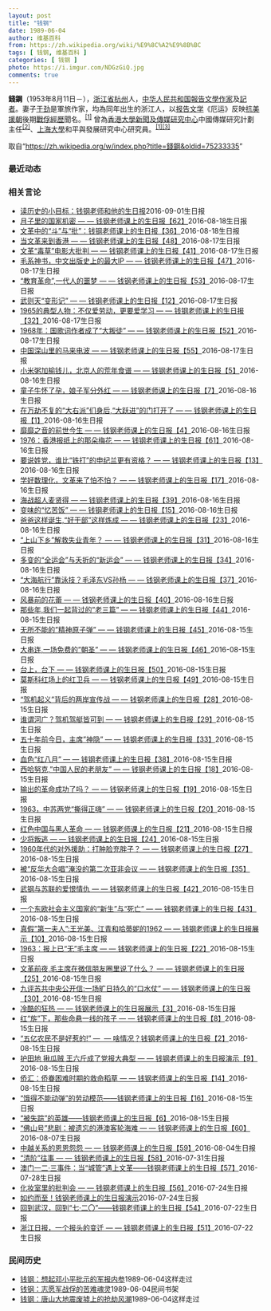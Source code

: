 ```yaml
---
layout: post
title: "钱钢"
date: 1989-06-04
author: 维基百科
from: https://zh.wikipedia.org/wiki/%E9%8C%A2%E9%8B%BC
tags: [ 钱钢, 维基百科 ]
categories: [ 钱钢 ]
photo: https://i.imgur.com/NDGzGiQ.jpg
comments: true
---
```

<div class="mw-parser-output"><p><b>錢鋼</b>（1953年8月11日<span class="useeditintro" title="Template:BLP editintro">－</span>），<a href="/wiki/%E6%B5%99%E6%B1%9F%E7%9C%81" title="浙江省">浙江省</a><a href="/wiki/%E6%9D%AD%E5%B7%9E" class="mw-redirect" title="杭州">杭州</a>人，<a href="/wiki/%E4%B8%AD%E5%8D%8E%E4%BA%BA%E6%B0%91%E5%85%B1%E5%92%8C%E5%9B%BD" title="中华人民共和国">中华人民共和国</a><a href="/wiki/%E6%8A%A5%E5%91%8A%E6%96%87%E5%AD%A6" title="报告文学">報告文學</a><a href="/wiki/%E4%BD%9C%E5%AE%B6" title="作家">作家</a>及<a href="/wiki/%E8%A8%98%E8%80%85" title="記者">記者</a>。妻子<a href="/wiki/%E4%BA%8E%E5%8A%B2_(%E4%BD%9C%E5%AE%B6)" title="于劲 (作家)">于劲</a>是軍旅作家，均為同年出生的浙江人，以<a href="/wiki/%E6%8A%A5%E5%91%8A%E6%96%87%E5%AD%A6" title="报告文学">报告文学</a>《厄运》反映<a href="/wiki/%E6%8A%97%E7%BE%8E%E6%8F%B4%E6%9C%9D" class="mw-redirect" title="抗美援朝">抗美援朝</a>後期<a href="/wiki/%E9%9F%93%E6%88%B0%E6%88%B0%E4%BF%98" class="mw-redirect" title="韓戰戰俘">戰俘經歷</a>聞名。<sup id="cite_ref-東網_1-0" class="reference"><a href="#cite_note-東網-1">[1]</a></sup> 曾為<a href="/wiki/%E9%A6%99%E6%B8%AF%E5%A4%A7%E5%AD%A6%E6%96%B0%E9%97%BB%E5%8F%8A%E4%BC%A0%E5%AA%92%E7%A0%94%E7%A9%B6%E4%B8%AD%E5%BF%83" title="香港大学新闻及传媒研究中心">香港大學新聞及傳媒研究中心</a>中國傳媒研究計劃主任<sup id="cite_ref-2" class="reference"><a href="#cite_note-2">[2]</a></sup>、<a href="/wiki/%E4%B8%8A%E6%B5%B7%E5%A4%A7%E5%AD%B8" class="mw-redirect" title="上海大學">上海大學</a>和平與發展研究中心研究員。<sup id="cite_ref-東網_1-1" class="reference"><a href="#cite_note-東網-1">[1]</a></sup><sup id="cite_ref-3" class="reference"><a href="#cite_note-3">[3]</a></sup>
</p>
</div><!--esi <esi:include src="/esitest-fa8a495983347898/content" /> --><noscript><img src="//zh.wikipedia.org/wiki/Special:CentralAutoLogin/start?type=1x1" alt="" title="" width="1" height="1" style="border: none; position: absolute;"></noscript>
<div class="printfooter" data-nosnippet="">取自“<a dir="ltr" href="https://zh.wikipedia.org/w/index.php?title=錢鋼&amp;oldid=75233335">https://zh.wikipedia.org/w/index.php?title=錢鋼&amp;oldid=75233335</a>”</div><div id="recent-news"><h3>最近动态</h3><ul></ul></div><div id="open-opinion"><h3>相关言论</h3><ul><li><a href="https://nodebe4.github.io/opinion/2016-09-01/%E8%AF%BB%E5%8E%86%E5%8F%B2%E7%9A%84%E5%B0%8F%E7%9B%AE%E6%A0%87-%E9%92%B1%E9%92%A2%E8%80%81%E5%B8%88%E5%92%8C%E4%BB%96%E7%9A%84%E7%94%9F%E6%97%A5%E6%8A%A5/" title="Yiwei Wang">读历史的小目标：钱钢老师和他的生日报</a><time>2016-09-01</time><a class="tag">生日报</a></li>
<li><a href="https://nodebe4.github.io/opinion/2016-08-18/%E6%9C%88%E5%AD%90%E9%87%8C%E7%9A%84%E5%9B%BD%E5%AE%B6%E6%9C%BA%E5%AF%86-%E9%92%B1%E9%92%A2%E8%80%81%E5%B8%88%E8%AF%BE%E4%B8%8A%E7%9A%84%E7%94%9F%E6%97%A5%E6%8A%A5-62/" title="Yiwei Wang">月子里的国家机密 — — 钱钢老师课上的生日报【62】</a><time>2016-08-18</time><a class="tag">生日报</a></li>
<li><a href="https://nodebe4.github.io/opinion/2016-08-18/%E6%96%87%E9%9D%A9%E4%B8%AD%E7%9A%84-%E6%96%97-%E4%B8%8E-%E6%89%B9-%E9%92%B1%E9%92%A2%E8%80%81%E5%B8%88%E8%AF%BE%E4%B8%8A%E7%9A%84%E7%94%9F%E6%97%A5%E6%8A%A5-36/" title="Yiwei Wang">文革中的“斗”与“批”：钱钢老师课上的生日报【36】</a><time>2016-08-18</time><a class="tag">生日报</a></li>
<li><a href="https://nodebe4.github.io/opinion/2016-08-17/%E5%BD%93%E6%96%87%E9%9D%A9%E6%9D%A5%E5%88%B0%E9%A6%99%E6%B8%AF-%E9%92%B1%E9%92%A2%E8%80%81%E5%B8%88%E8%AF%BE%E4%B8%8A%E7%9A%84%E7%94%9F%E6%97%A5%E6%8A%A5-48/" title="Yiwei Wang">当文革来到香港 — — 钱钢老师课上的生日报【48】</a><time>2016-08-17</time><a class="tag">生日报</a></li>
<li><a href="https://nodebe4.github.io/opinion/2016-08-17/%E6%96%87%E9%9D%A9-%E6%AF%92%E8%8D%89-%E7%94%B5%E5%BD%B1%E5%A4%A7%E6%89%B9%E5%88%A4-%E9%92%B1%E9%92%A2%E8%80%81%E5%B8%88%E8%AF%BE%E4%B8%8A%E7%9A%84%E7%94%9F%E6%97%A5%E6%8A%A5-41/" title="Yiwei Wang">文革“毒草”电影大批判 — — 钱钢老师课上的生日报【41】</a><time>2016-08-17</time><a class="tag">生日报</a></li>
<li><a href="https://nodebe4.github.io/opinion/2016-08-17/%E6%AF%9B%E7%B3%BB%E7%A5%9E%E4%B9%A6-%E4%B8%AD%E6%96%87%E5%87%BA%E7%89%88%E5%8F%B2%E4%B8%8A%E7%9A%84%E6%9C%80%E5%A4%A7IP-%E9%92%B1%E9%92%A2%E8%80%81%E5%B8%88%E8%AF%BE%E4%B8%8A%E7%9A%84%E7%94%9F%E6%97%A5%E6%8A%A5-47/" title="Yiwei Wang">毛系神书，中文出版史上的最大IP — — 钱钢老师课上的生日报【47】</a><time>2016-08-17</time><a class="tag">生日报</a></li>
<li><a href="https://nodebe4.github.io/opinion/2016-08-17/%E6%95%99%E8%82%B2%E9%9D%A9%E5%91%BD-,%E4%B8%80%E4%BB%A3%E4%BA%BA%E7%9A%84%E5%99%A9%E6%A2%A6-%E9%92%B1%E9%92%A2%E8%80%81%E5%B8%88%E8%AF%BE%E4%B8%8A%E7%9A%84%E7%94%9F%E6%97%A5%E6%8A%A5-53/" title="Yiwei Wang">“教育革命”,一代人的噩梦 — — 钱钢老师课上的生日报【53】</a><time>2016-08-17</time><a class="tag">生日报</a></li>
<li><a href="https://nodebe4.github.io/opinion/2016-08-17/%E6%AD%A6%E5%88%99%E5%A4%A9-%E5%8F%98%E5%BD%A2%E8%AE%B0-%E9%92%B1%E9%92%A2%E8%80%81%E5%B8%88%E8%AF%BE%E4%B8%8A%E7%9A%84%E7%94%9F%E6%97%A5%E6%8A%A5-12/" title="Yiwei Wang">武则天“变形记” — — 钱钢老师课上的生日报【12】</a><time>2016-08-17</time><a class="tag">生日报</a></li>
<li><a href="https://nodebe4.github.io/opinion/2016-08-17/1965%E7%9A%84%E5%85%B8%E5%9E%8B%E4%BA%BA%E7%89%A9-%E4%B8%8D%E4%BB%85%E7%88%B1%E5%8A%B3%E5%8A%A8-%E6%9B%B4%E8%A6%81%E7%88%B1%E5%AD%A6%E4%B9%A0-%E9%92%B1%E9%92%A2%E8%80%81%E5%B8%88%E8%AF%BE%E4%B8%8A%E7%9A%84%E7%94%9F%E6%97%A5%E6%8A%A5-32/" title="Yiwei Wang">1965的典型人物：不仅爱劳动，更要爱学习 — — 钱钢老师课上的生日报【32】</a><time>2016-08-17</time><a class="tag">生日报</a></li>
<li><a href="https://nodebe4.github.io/opinion/2016-08-17/1968%E5%B9%B4-%E5%9B%BD%E6%AD%8C%E8%AF%8D%E4%BD%9C%E8%80%85%E6%88%90%E4%BA%86-%E5%A4%A7%E5%8F%9B%E5%BE%92-%E9%92%B1%E9%92%A2%E8%80%81%E5%B8%88%E8%AF%BE%E4%B8%8A%E7%9A%84%E7%94%9F%E6%97%A5%E6%8A%A5-52/" title="Yiwei Wang">1968年：国歌词作者成了“大叛徒” — — 钱钢老师课上的生日报【52】</a><time>2016-08-17</time><a class="tag">生日报</a></li>
<li><a href="https://nodebe4.github.io/opinion/2016-08-17/%E4%B8%AD%E5%9B%BD%E6%B7%B1%E5%B1%B1%E9%87%8C%E7%9A%84%E9%A9%AC%E6%9D%A5%E7%94%B5%E6%B3%A2-%E9%92%B1%E9%92%A2%E8%80%81%E5%B8%88%E8%AF%BE%E4%B8%8A%E7%9A%84%E7%94%9F%E6%97%A5%E6%8A%A5-55/" title="Yiwei Wang">中国深山里的马来电波 — — 钱钢老师课上的生日报【55】</a><time>2016-08-17</time><a class="tag">生日报</a></li>
<li><a href="https://nodebe4.github.io/opinion/2016-08-16/%E5%B0%8F%E7%B1%B3%E7%B2%A5%E5%8A%A0%E6%A6%86%E9%92%B1%E5%84%BF-%E5%8C%97%E4%BA%AC%E4%BA%BA%E7%9A%84%E8%8D%92%E5%B9%B4%E9%A3%9F%E8%B0%B1-%E9%92%B1%E9%92%A2%E8%80%81%E5%B8%88%E8%AF%BE%E4%B8%8A%E7%9A%84%E7%94%9F%E6%97%A5%E6%8A%A5-5/" title="Yiwei Wang">小米粥加榆钱儿，北京人的荒年食谱 — — 钱钢老师课上的生日报【5】</a><time>2016-08-16</time><a class="tag">生日报</a></li>
<li><a href="https://nodebe4.github.io/opinion/2016-08-16/%E7%AB%A5%E5%AD%90%E7%89%9B%E6%80%80%E4%BA%86%E5%AD%95-%E5%A8%98%E5%AD%90%E5%86%9B%E5%88%86%E5%A4%96%E7%BA%A2-%E9%92%B1%E9%92%A2%E8%80%81%E5%B8%88%E8%AF%BE%E4%B8%8A%E7%9A%84%E7%94%9F%E6%97%A5%E6%8A%A5-7/" title="Yiwei Wang">童子牛怀了孕，娘子军分外红 — — 钱钢老师课上的生日报【7】</a><time>2016-08-16</time><a class="tag">生日报</a></li>
<li><a href="https://nodebe4.github.io/opinion/2016-08-16/%E5%9C%A8%E4%B8%87%E5%8A%AB%E4%B8%8D%E5%A4%8D%E7%9A%84-%E5%A4%A7%E5%8F%B3%E6%B4%BE-%E4%BB%AC%E8%BA%AB%E5%90%8E,-%E5%A4%A7%E8%B7%83%E8%BF%9B-%E7%9A%84%E9%97%A8%E6%89%93%E5%BC%80%E4%BA%86-%E9%92%B1%E9%92%A2%E8%80%81%E5%B8%88%E8%AF%BE%E4%B8%8A%E7%9A%84%E7%94%9F%E6%97%A5%E6%8A%A5-1/" title="Yiwei Wang">在万劫不复的“大右派”们身后,“大跃进”的门打开了​ — — 钱钢老师课上的生日报【1】</a><time>2016-08-16</time><a class="tag">生日报</a></li>
<li><a href="https://nodebe4.github.io/opinion/2016-08-16/%E9%9D%A1%E9%9D%A1%E4%B9%8B%E9%9F%B3%E7%9A%84%E5%89%8D%E4%B8%96%E4%BB%8A%E7%94%9F-%E9%92%B1%E9%92%A2%E8%80%81%E5%B8%88%E8%AF%BE%E4%B8%8A%E7%9A%84%E7%94%9F%E6%97%A5%E6%8A%A5-4/" title="Yiwei Wang">靡靡之音的前世今生 — — 钱钢老师课上的生日报【4】</a><time>2016-08-16</time><a class="tag">生日报</a></li>
<li><a href="https://nodebe4.github.io/opinion/2016-08-16/1976-%E9%A6%99%E6%B8%AF%E6%8A%A5%E7%BA%B8%E4%B8%8A%E7%9A%84%E9%82%A3%E6%9C%B5%E6%A2%85%E8%8A%B1-%E9%92%B1%E9%92%A2%E8%80%81%E5%B8%88%E8%AF%BE%E4%B8%8A%E7%9A%84%E7%94%9F%E6%97%A5%E6%8A%A5-61/" title="Yiwei Wang">1976：香港报纸上的那朵梅花 — — 钱钢老师课上的生日报【61】</a><time>2016-08-16</time><a class="tag">生日报</a></li>
<li><a href="https://nodebe4.github.io/opinion/2016-08-16/%E8%A6%81%E8%AF%B4%E5%A7%93%E5%85%9A-%E8%B0%81%E6%AF%94-%E9%93%81%E6%89%93-%E7%9A%84%E7%94%B3%E7%BA%AA%E5%85%B0%E6%9B%B4%E6%9C%89%E8%B5%84%E6%A0%BC-%E9%92%B1%E9%92%A2%E8%80%81%E5%B8%88%E8%AF%BE%E4%B8%8A%E7%9A%84%E7%94%9F%E6%97%A5%E6%8A%A5-13/" title="Yiwei Wang">要说姓党，谁比“铁打”的申纪兰更有资格？ — — 钱钢老师课上的生日报【13】</a><time>2016-08-16</time><a class="tag">生日报</a></li>
<li><a href="https://nodebe4.github.io/opinion/2016-08-16/%E5%AD%A6%E5%A5%BD%E6%95%B0%E7%90%86%E5%8C%96-%E6%96%87%E9%9D%A9%E6%9D%A5%E4%BA%86%E6%80%95%E4%B8%8D%E6%80%95-%E9%92%B1%E9%92%A2%E8%80%81%E5%B8%88%E8%AF%BE%E4%B8%8A%E7%9A%84%E7%94%9F%E6%97%A5%E6%8A%A5-17/" title="Yiwei Wang">学好数理化，文革来了怕不怕？ — — 钱钢老师课上的生日报【17】</a><time>2016-08-16</time><a class="tag">生日报</a></li>
<li><a href="https://nodebe4.github.io/opinion/2016-08-16/%E6%B5%B7%E6%88%98%E8%B6%85%E4%BA%BA%E9%BA%A6%E8%B4%A4%E5%BE%97-%E9%92%B1%E9%92%A2%E8%80%81%E5%B8%88%E8%AF%BE%E4%B8%8A%E7%9A%84%E7%94%9F%E6%97%A5%E6%8A%A5-39/" title="Yiwei Wang">海战超人麦贤得 — — 钱钢老师课上的生日报【39】</a><time>2016-08-16</time><a class="tag">生日报</a></li>
<li><a href="https://nodebe4.github.io/opinion/2016-08-16/%E5%8F%98%E5%91%B3%E7%9A%84-%E5%BF%86%E8%8B%A6%E9%A5%AD-%E9%92%B1%E9%92%A2%E8%80%81%E5%B8%88%E8%AF%BE%E4%B8%8A%E7%9A%84%E7%94%9F%E6%97%A5%E6%8A%A5-15/" title="Yiwei Wang">变味的“忆苦饭” — — 钱钢老师课上的生日报【15】</a><time>2016-08-16</time><a class="tag">生日报</a></li>
<li><a href="https://nodebe4.github.io/opinion/2016-08-16/%E7%88%B8%E7%88%B8%E8%BF%99%E6%A0%B7%E8%AF%9E%E7%94%9F,-%E5%A5%BD%E5%B9%B2%E9%83%A8-%E8%BF%99%E6%A0%B7%E7%82%BC%E6%88%90-%E9%92%B1%E9%92%A2%E8%80%81%E5%B8%88%E8%AF%BE%E4%B8%8A%E7%9A%84%E7%94%9F%E6%97%A5%E6%8A%A5-23/" title="Yiwei Wang">爸爸这样诞生,“好干部”这样炼成 — — 钱钢老师课上的生日报【23】</a><time>2016-08-16</time><a class="tag">生日报</a></li>
<li><a href="https://nodebe4.github.io/opinion/2016-08-16/%E4%B8%8A%E5%B1%B1%E4%B8%8B%E4%B9%A1-%E8%A7%A3%E6%95%91%E5%A4%B1%E4%B8%9A%E9%9D%92%E5%B9%B4-%E9%92%B1%E9%92%A2%E8%80%81%E5%B8%88%E8%AF%BE%E4%B8%8A%E7%9A%84%E7%94%9F%E6%97%A5%E6%8A%A5-31/" title="Yiwei Wang">“上山下乡”解救失业青年？ — — 钱钢老师课上的生日报【31】</a><time>2016-08-16</time><a class="tag">生日报</a></li>
<li><a href="https://nodebe4.github.io/opinion/2016-08-16/%E5%A4%9A%E5%8F%98%E7%9A%84-%E5%85%A8%E8%BF%90%E4%BC%9A-%E4%B8%8E%E5%A4%AD%E6%8A%98%E7%9A%84-%E6%96%B0%E8%BF%90%E4%BC%9A-%E9%92%B1%E9%92%A2%E8%80%81%E5%B8%88%E8%AF%BE%E4%B8%8A%E7%9A%84%E7%94%9F%E6%97%A5%E6%8A%A5-34/" title="Yiwei Wang">多变的“全运会”与夭折的“新运会” — — 钱钢老师课上的生日报【34】</a><time>2016-08-16</time><a class="tag">生日报</a></li>
<li><a href="https://nodebe4.github.io/opinion/2016-08-16/%E5%A4%A7%E6%B5%B7%E8%88%AA%E8%A1%8C-%E9%9D%A0%E6%B3%B3%E6%8A%80-%E6%AF%9B%E6%B3%BD%E4%B8%9CVS%E5%AD%99%E6%9D%A8-%E9%92%B1%E9%92%A2%E8%80%81%E5%B8%88%E8%AF%BE%E4%B8%8A%E7%9A%84%E7%94%9F%E6%97%A5%E6%8A%A5-37/" title="Yiwei Wang">“大海航行”靠泳技？毛泽东VS孙杨 — — 钱钢老师课上的生日报【37】</a><time>2016-08-16</time><a class="tag">生日报</a></li>
<li><a href="https://nodebe4.github.io/opinion/2016-08-16/%E9%A3%8E%E6%9A%B4%E5%89%8D%E7%9A%84%E8%8A%B1%E8%95%BE-%E9%92%B1%E9%92%A2%E8%80%81%E5%B8%88%E8%AF%BE%E4%B8%8A%E7%9A%84%E7%94%9F%E6%97%A5%E6%8A%A5-40/" title="Yiwei Wang">风暴前的花蕾 — — 钱钢老师课上的生日报【40】</a><time>2016-08-16</time><a class="tag">生日报</a></li>
<li><a href="https://nodebe4.github.io/opinion/2016-08-15/%E9%82%A3%E4%BA%9B%E5%B9%B4,%E6%88%91%E4%BB%AC%E4%B8%80%E8%B5%B7%E8%83%8C%E8%BF%87%E7%9A%84-%E8%80%81%E4%B8%89%E7%AF%87-%E9%92%B1%E9%92%A2%E8%80%81%E5%B8%88%E8%AF%BE%E4%B8%8A%E7%9A%84%E7%94%9F%E6%97%A5%E6%8A%A5-44/" title="Yiwei Wang">那些年,我们一起背过的”老三篇” — — 钱钢老师课上的生日报【44】</a><time>2016-08-15</time><a class="tag">生日报</a></li>
<li><a href="https://nodebe4.github.io/opinion/2016-08-15/%E6%97%A0%E6%89%80%E4%B8%8D%E8%83%BD%E7%9A%84-%E7%B2%BE%E7%A5%9E%E5%8E%9F%E5%AD%90%E5%BC%B9-%E9%92%B1%E9%92%A2%E8%80%81%E5%B8%88%E8%AF%BE%E4%B8%8A%E7%9A%84%E7%94%9F%E6%97%A5%E6%8A%A5-45/" title="Yiwei Wang">无所不能的”精神原子弹” — — 钱钢老师课上的生日报【45】</a><time>2016-08-15</time><a class="tag">生日报</a></li>
<li><a href="https://nodebe4.github.io/opinion/2016-08-15/%E5%A4%A7%E4%B8%B2%E8%BF%9E,%E4%B8%80%E5%9C%BA%E5%85%8D%E8%B4%B9%E7%9A%84-%E6%9C%9D%E5%9C%A3-%E9%92%B1%E9%92%A2%E8%80%81%E5%B8%88%E8%AF%BE%E4%B8%8A%E7%9A%84%E7%94%9F%E6%97%A5%E6%8A%A5-46/" title="Yiwei Wang">大串连,一场免费的”朝圣” — — 钱钢老师课上的生日报【46】</a><time>2016-08-15</time><a class="tag">生日报</a></li>
<li><a href="https://nodebe4.github.io/opinion/2016-08-15/%E5%8F%B0%E4%B8%8A-%E5%8F%B0%E4%B8%8B-%E9%92%B1%E9%92%A2%E8%80%81%E5%B8%88%E8%AF%BE%E4%B8%8A%E7%9A%84%E7%94%9F%E6%97%A5%E6%8A%A5-50/" title="Yiwei Wang">台上，台下 — — 钱钢老师课上的生日报【50】</a><time>2016-08-15</time><a class="tag">生日报</a></li>
<li><a href="https://nodebe4.github.io/opinion/2016-08-15/%E8%8E%AB%E6%96%AF%E7%A7%91%E7%BA%A2%E5%9C%BA%E4%B8%8A%E7%9A%84%E7%BA%A2%E5%8D%AB%E5%85%B5-%E9%92%B1%E9%92%A2%E8%80%81%E5%B8%88%E8%AF%BE%E4%B8%8A%E7%9A%84%E7%94%9F%E6%97%A5%E6%8A%A5-49/" title="Yiwei Wang">莫斯科红场上的红卫兵 — — 钱钢老师课上的生日报【49】</a><time>2016-08-15</time><a class="tag">生日报</a></li>
<li><a href="https://nodebe4.github.io/opinion/2016-08-15/%E9%A9%BE%E6%9C%BA%E8%B5%B7%E4%B9%89-%E8%83%8C%E5%90%8E%E7%9A%84%E4%B8%A4%E5%B2%B8%E5%AE%A3%E4%BC%A0%E6%88%98-%E9%92%B1%E9%92%A2%E8%80%81%E5%B8%88%E8%AF%BE%E4%B8%8A%E7%9A%84%E7%94%9F%E6%97%A5%E6%8A%A5-28/" title="Yiwei Wang">“驾机起义”背后的两岸宣传战 — — 钱钢老师课上的生日报【28】</a><time>2016-08-15</time><a class="tag">生日报</a></li>
<li><a href="https://nodebe4.github.io/opinion/2016-08-15/%E8%B0%81%E8%B0%93%E6%B2%B3%E5%B9%BF-%E9%A9%BE%E6%9C%BA%E9%A9%BE%E8%89%87%E7%9A%86%E5%8F%AF%E5%88%B0-%E9%92%B1%E9%92%A2%E8%80%81%E5%B8%88%E8%AF%BE%E4%B8%8A%E7%9A%84%E7%94%9F%E6%97%A5%E6%8A%A5-29/" title="Yiwei Wang">谁谓河广？驾机驾艇皆可到 — — 钱钢老师课上的生日报【29】</a><time>2016-08-15</time><a class="tag">生日报</a></li>
<li><a href="https://nodebe4.github.io/opinion/2016-08-15/%E4%BA%94%E5%8D%81%E5%B9%B4%E5%89%8D%E4%BB%8A%E6%97%A5-%E4%B8%BB%E5%B8%AD-%E7%A5%9E%E9%9A%90-%E9%92%B1%E9%92%A2%E8%80%81%E5%B8%88%E8%AF%BE%E4%B8%8A%E7%9A%84%E7%94%9F%E6%97%A5%E6%8A%A5-33/" title="Yiwei Wang">五十年前今日，主席”神隐” — — 钱钢老师课上的生日报【33】</a><time>2016-08-15</time><a class="tag">生日报</a></li>
<li><a href="https://nodebe4.github.io/opinion/2016-08-15/%E8%A1%80%E8%89%B2-%E7%BA%A2%E5%85%AB%E6%9C%88-%E9%92%B1%E9%92%A2%E8%80%81%E5%B8%88%E8%AF%BE%E4%B8%8A%E7%9A%84%E7%94%9F%E6%97%A5%E6%8A%A5-38/" title="Yiwei Wang">血色“红八月” — — 钱钢老师课上的生日报【38】</a><time>2016-08-15</time><a class="tag">生日报</a></li>
<li><a href="https://nodebe4.github.io/opinion/2016-08-15/%E8%A5%BF%E5%93%88%E5%8A%AA%E5%85%8B,-%E4%B8%AD%E5%9B%BD%E4%BA%BA%E6%B0%91%E7%9A%84%E8%80%81%E6%9C%8B%E5%8F%8B-%E9%92%B1%E9%92%A2%E8%80%81%E5%B8%88%E8%AF%BE%E4%B8%8A%E7%9A%84%E7%94%9F%E6%97%A5%E6%8A%A5-18/" title="Yiwei Wang">西哈努克,”中国人民的老朋友” — — 钱钢老师课上的生日报【18】</a><time>2016-08-15</time><a class="tag">生日报</a></li>
<li><a href="https://nodebe4.github.io/opinion/2016-08-15/%E8%BE%93%E5%87%BA%E7%9A%84%E9%9D%A9%E5%91%BD%E6%88%90%E5%8A%9F%E4%BA%86%E5%90%97-%E9%92%B1%E9%92%A2%E8%80%81%E5%B8%88%E8%AF%BE%E4%B8%8A%E7%9A%84%E7%94%9F%E6%97%A5%E6%8A%A5-19/" title="Yiwei Wang">输出的革命成功了吗？ — — 钱钢老师课上的生日报【19】</a><time>2016-08-15</time><a class="tag">生日报</a></li>
<li><a href="https://nodebe4.github.io/opinion/2016-08-15/1963-%E4%B8%AD%E8%8B%8F%E4%B8%A4%E5%85%9A-%E6%92%95%E5%BE%97%E6%AD%A3%E5%97%A8-%E9%92%B1%E9%92%A2%E8%80%81%E5%B8%88%E8%AF%BE%E4%B8%8A%E7%9A%84%E7%94%9F%E6%97%A5%E6%8A%A5-20/" title="Yiwei Wang">1963，中苏两党“撕得正嗨” — — 钱钢老师课上的生日报【20】</a><time>2016-08-15</time><a class="tag">生日报</a></li>
<li><a href="https://nodebe4.github.io/opinion/2016-08-15/%E7%BA%A2%E8%89%B2%E4%B8%AD%E5%9B%BD%E4%B8%8E%E9%BB%91%E4%BA%BA%E9%9D%A9%E5%91%BD-%E9%92%B1%E9%92%A2%E8%80%81%E5%B8%88%E8%AF%BE%E4%B8%8A%E7%9A%84%E7%94%9F%E6%97%A5%E6%8A%A5-21/" title="Yiwei Wang">红色中国与黑人革命 — — 钱钢老师课上的生日报【21】</a><time>2016-08-15</time><a class="tag">生日报</a></li>
<li><a href="https://nodebe4.github.io/opinion/2016-08-15/%E5%B0%91%E5%B0%86%E5%8F%9B%E9%80%83-%E9%92%B1%E9%92%A2%E8%80%81%E5%B8%88%E8%AF%BE%E4%B8%8A%E7%9A%84%E7%94%9F%E6%97%A5%E6%8A%A5-24/" title="Yiwei Wang">少将叛逃 — — 钱钢老师课上的生日报【24】</a><time>2016-08-15</time><a class="tag">生日报</a></li>
<li><a href="https://nodebe4.github.io/opinion/2016-08-15/1960%E5%B9%B4%E4%BB%A3%E7%9A%84%E5%AF%B9%E5%A4%96%E6%8F%B4%E5%8A%A9-%E6%89%93%E8%82%BF%E8%84%B8%E5%85%85%E8%83%96%E5%AD%90-%E9%92%B1%E9%92%A2%E8%80%81%E5%B8%88%E8%AF%BE%E4%B8%8A%E7%9A%84%E7%94%9F%E6%97%A5%E6%8A%A5-27/" title="Yiwei Wang">1960年代的对外援助：打肿脸充胖子？ — — 钱钢老师课上的生日报【27】</a><time>2016-08-15</time><a class="tag">生日报</a></li>
<li><a href="https://nodebe4.github.io/opinion/2016-08-15/%E8%A2%AB-%E5%8F%8D%E5%8D%8E%E5%A4%A7%E5%90%88%E5%94%B1-%E6%B7%B9%E6%B2%A1%E7%9A%84%E7%AC%AC%E4%BA%8C%E6%AC%A1%E4%BA%9A%E9%9D%9E%E4%BC%9A%E8%AE%AE-%E9%92%B1%E9%92%A2%E8%80%81%E5%B8%88%E8%AF%BE%E4%B8%8A%E7%9A%84%E7%94%9F%E6%97%A5%E6%8A%A5-35/" title="Yiwei Wang">被“反华大合唱”淹没的第二次亚非会议 — — 钱钢老师课上的生日报【35】</a><time>2016-08-15</time><a class="tag">生日报</a></li>
<li><a href="https://nodebe4.github.io/opinion/2016-08-15/%E6%AD%A6%E9%92%A2%E4%B8%8E%E8%8B%8F%E8%81%94%E7%9A%84%E7%88%B1%E6%81%A8%E6%83%85%E4%BB%87-%E9%92%B1%E9%92%A2%E8%80%81%E5%B8%88%E8%AF%BE%E4%B8%8A%E7%9A%84%E7%94%9F%E6%97%A5%E6%8A%A5-42/" title="Yiwei Wang">武钢与苏联的爱恨情仇 — — 钱钢老师课上的生日报【42】</a><time>2016-08-15</time><a class="tag">生日报</a></li>
<li><a href="https://nodebe4.github.io/opinion/2016-08-15/%E4%B8%80%E4%B8%AA%E4%B8%9C%E6%AC%A7%E7%A4%BE%E4%BC%9A%E4%B8%BB%E4%B9%89%E5%9B%BD%E5%AE%B6%E7%9A%84-%E6%96%B0%E7%94%9F-%E4%B8%8E-%E6%AD%BB%E4%BA%A1-%E9%92%B1%E9%92%A2%E8%80%81%E5%B8%88%E8%AF%BE%E4%B8%8A%E7%9A%84%E7%94%9F%E6%97%A5%E6%8A%A5-43/" title="Yiwei Wang">一个东欧社会主义国家的“新生”与“死亡” — — 钱钢老师课上的生日报【43】</a><time>2016-08-15</time><a class="tag">生日报</a></li>
<li><a href="https://nodebe4.github.io/opinion/2016-08-15/%E7%9C%9F%E5%81%87-%E7%AC%AC%E4%B8%80%E5%A4%AB%E4%BA%BA-%E7%8E%8B%E5%85%89%E7%BE%8E-%E6%B1%9F%E9%9D%92%E5%92%8C%E5%93%88%E8%92%82%E5%A6%AE%E7%9A%841962-%E9%92%B1%E9%92%A2%E8%80%81%E5%B8%88%E8%AF%BE%E4%B8%8A%E7%9A%84%E7%94%9F%E6%97%A5%E6%8A%A5%E5%B1%95%E7%A4%BA-10/" title="Yiwei Wang">真假”第一夫人”:王光美、江青和哈蒂妮的1962 — — 钱钢老师课上的生日报展示【10】</a><time>2016-08-15</time><a class="tag">生日报</a></li>
<li><a href="https://nodebe4.github.io/opinion/2016-08-15/1963-%E6%8A%A5%E4%B8%8A%E5%B7%B2-%E6%97%A0-%E6%AF%9B%E4%B8%BB%E5%B8%AD-%E9%92%B1%E9%92%A2%E8%80%81%E5%B8%88%E8%AF%BE%E4%B8%8A%E7%9A%84%E7%94%9F%E6%97%A5%E6%8A%A5-22/" title="Yiwei Wang">1963：报上已“无”毛主席 — — 钱钢老师课上的生日报【22】</a><time>2016-08-15</time><a class="tag">生日报</a></li>
<li><a href="https://nodebe4.github.io/opinion/2016-08-15/%E6%96%87%E9%9D%A9%E5%89%8D%E5%A4%9C,%E6%AF%9B%E4%B8%BB%E5%B8%AD%E5%9C%A8%E5%BE%AE%E4%BF%A1%E6%9C%8B%E5%8F%8B%E5%9C%88%E9%87%8C%E8%AF%B4%E4%BA%86%E4%BB%80%E4%B9%88-%E9%92%B1%E9%92%A2%E8%80%81%E5%B8%88%E8%AF%BE%E4%B8%8A%E7%9A%84%E7%94%9F%E6%97%A5%E6%8A%A5-25/" title="Yiwei Wang">文革前夜,毛主席在微信朋友圈里说了什么？ — — 钱钢老师课上的生日报【25】</a><time>2016-08-15</time><a class="tag">生日报</a></li>
<li><a href="https://nodebe4.github.io/opinion/2016-08-15/%E4%B9%9D%E8%AF%84%E8%8B%8F%E5%85%B1%E4%B8%AD%E5%A4%AE%E5%85%AC%E5%BC%80%E4%BF%A1%E4%B8%80%E5%9C%BA%E6%97%B7%E6%97%A5%E6%8C%81%E4%B9%85%E7%9A%84-%E5%8F%A3%E6%B0%B4%E4%BB%97-%E9%92%B1%E9%92%A2%E8%80%81%E5%B8%88%E8%AF%BE%E4%B8%8A%E7%9A%84%E7%94%9F%E6%97%A5%E6%8A%A5-30/" title="Yiwei Wang">九评苏共中央公开信:一场旷日持久的“口水仗”​ — — 钱钢老师课上的生日报【30】</a><time>2016-08-15</time><a class="tag">生日报</a></li>
<li><a href="https://nodebe4.github.io/opinion/2016-08-15/%E5%86%B7%E9%85%B7%E7%9A%84%E7%8B%82%E7%83%AD-%E9%92%B1%E9%92%A2%E8%80%81%E5%B8%88%E8%AF%BE%E4%B8%8A%E7%9A%84%E7%94%9F%E6%97%A5%E6%8A%A5%E5%B1%95%E7%A4%BA-3/" title="Yiwei Wang">冷酷的狂热 — — 钱钢老师课上的生日报展示【3】</a><time>2016-08-15</time><a class="tag">生日报</a></li>
<li><a href="https://nodebe4.github.io/opinion/2016-08-15/%E7%BA%A2-%E6%97%82-%E4%B8%8B-%E9%82%A3%E4%BA%9B%E5%91%BD%E6%82%AC%E4%B8%80%E7%BA%BF%E7%9A%84%E5%AD%A9%E5%AD%90-%E9%92%B1%E9%92%A2%E8%80%81%E5%B8%88%E8%AF%BE%E4%B8%8A%E7%9A%84%E7%94%9F%E6%97%A5%E6%8A%A5-8/" title="Yiwei Wang">红“旂”下，那些命悬一线的孩子 — — 钱钢老师课上的生日报【8】</a><time>2016-08-15</time><a class="tag">生日报</a></li>
<li><a href="https://nodebe4.github.io/opinion/2016-08-15/%E4%BA%94%E4%BA%BF%E5%86%9C%E6%B0%91%E4%B8%8D%E6%98%AF%E5%A5%BD%E6%83%B9%E7%9A%84!-%E5%95%A5%E6%83%85%E5%86%B5-%E9%92%B1%E9%92%A2%E8%80%81%E5%B8%88%E8%AF%BE%E4%B8%8A%E7%9A%84%E7%94%9F%E6%97%A5%E6%8A%A5-2/" title="Yiwei Wang">“五亿农民不是好惹的!” — ​ — 啥情况？钱钢老师课上的生日报【2】</a><time>2016-08-15</time><a class="tag">生日报</a></li>
<li><a href="https://nodebe4.github.io/opinion/2016-08-15/%E6%8A%A4%E7%94%B0%E5%9C%B0-%E6%8F%AA%E7%93%9C%E8%B4%BC-%E7%8E%8B%E5%85%AD%E6%96%A4%E6%88%90%E4%BA%86%E5%85%9A%E6%8A%A5%E5%A4%A7%E5%85%B8%E5%9E%8B-%E9%92%B1%E9%92%A2%E8%80%81%E5%B8%88%E8%AF%BE%E4%B8%8A%E7%9A%84%E7%94%9F%E6%97%A5%E6%8A%A5%E6%BC%94%E7%A4%BA-9/" title="Yiwei Wang">护田地 揪瓜贼 王六斤成了党报大典型 — — 钱钢老师课上的生日报演示【9】</a><time>2016-08-15</time><a class="tag">生日报</a></li>
<li><a href="https://nodebe4.github.io/opinion/2016-08-15/%E4%BE%A8%E6%B1%87-%E4%BE%A8%E7%9C%B7%E5%9B%B0%E9%9A%BE%E6%97%B6%E6%9C%9F%E7%9A%84%E6%95%91%E5%91%BD%E7%A8%BB%E8%8D%89-%E9%92%B1%E9%92%A2%E8%80%81%E5%B8%88%E8%AF%BE%E4%B8%8A%E7%9A%84%E7%94%9F%E6%97%A5%E6%8A%A5-14/" title="Yiwei Wang">侨汇：侨眷困难时期的救命稻草 — — 钱钢老师课上的生日报【14】</a><time>2016-08-15</time><a class="tag">生日报</a></li>
<li><a href="https://nodebe4.github.io/opinion/2016-08-15/%E9%A5%BF%E5%BE%97%E4%B8%8D%E8%83%BD%E5%8A%A8%E5%BC%B9-%E7%9A%84%E5%8A%B3%E5%8A%A8%E6%A8%A1%E8%8C%83-%E9%92%B1%E9%92%A2%E8%80%81%E5%B8%88%E8%AF%BE%E4%B8%8A%E7%9A%84%E7%94%9F%E6%97%A5%E6%8A%A5-16/" title="Yiwei Wang">“饿得不能动弹”的劳动模范——钱钢老师课上的生日报【16】</a><time>2016-08-15</time><a class="tag">生日报</a></li>
<li><a href="https://nodebe4.github.io/opinion/2016-08-15/%E8%A2%AB%E5%A4%B1%E8%B8%AA-%E7%9A%84%E8%8B%B1%E9%9B%84-%E9%92%B1%E9%92%A2%E8%80%81%E5%B8%88%E8%AF%BE%E4%B8%8A%E7%9A%84%E7%94%9F%E6%97%A5%E6%8A%A5-6/" title="Yiwei Wang">“被失踪”的英雄——钱钢老师课上的生日报【6】</a><time>2016-08-15</time><a class="tag">生日报</a></li>
<li><a href="https://nodebe4.github.io/opinion/2016-08-07/%E4%BD%9B%E5%B1%B1%E5%8F%B7-%E6%82%B2%E5%89%A7-%E8%A2%AB%E9%81%97%E5%BF%98%E7%9A%84%E6%B8%AF%E6%BE%B3%E5%AE%A2%E8%BD%AE%E6%B5%B7%E9%9A%BE-%E9%92%B1%E9%92%A2%E8%80%81%E5%B8%88%E8%AF%BE%E4%B8%8A%E7%9A%84%E7%94%9F%E6%97%A5%E6%8A%A5-60/" title="Yiwei Wang">“佛山号”悲剧：被遗忘的港澳客轮海难 — — 钱钢老师课上的生日报【60】</a><time>2016-08-07</time><a class="tag">生日报</a></li>
<li><a href="https://nodebe4.github.io/opinion/2016-08-04/%E4%B8%AD%E8%B6%8A%E5%85%B3%E7%B3%BB%E7%9A%84%E6%81%A9%E6%81%A9%E6%80%A8%E6%80%A8-%E9%92%B1%E9%92%A2%E8%80%81%E5%B8%88%E8%AF%BE%E4%B8%8A%E7%9A%84%E7%94%9F%E6%97%A5%E6%8A%A5-59/" title="Yiwei Wang">中越关系的恩恩怨怨 — — 钱钢老师课上的生日报【59】</a><time>2016-08-04</time><a class="tag">生日报</a></li>
<li><a href="https://nodebe4.github.io/opinion/2016-07-31/%E6%B8%85%E9%98%B6-%E5%BE%80%E4%BA%8B-%E9%92%B1%E9%92%A2%E8%80%81%E5%B8%88%E8%AF%BE%E4%B8%8A%E7%9A%84%E7%94%9F%E6%97%A5%E6%8A%A5-58/" title="Yiwei Wang">“清阶”往事 — — 钱钢老师课上的生日报【58】</a><time>2016-07-31</time><a class="tag">生日报</a></li>
<li><a href="https://nodebe4.github.io/opinion/2016-07-28/%E6%BE%B3%E9%97%A8%E4%B8%80%E4%BA%8C-%E4%B8%89%E4%BA%8B%E4%BB%B6-%E5%BD%93-%E5%9F%8E%E7%AE%A1-%E9%81%87%E4%B8%8A%E6%96%87%E9%9D%A9-%E9%92%B1%E9%92%A2%E8%80%81%E5%B8%88%E8%AF%BE%E4%B8%8A%E7%9A%84%E7%94%9F%E6%97%A5%E6%8A%A5-57/" title="Yiwei Wang">澳门一二·三事件：当“城管”遇上文革——钱钢老师课上的生日报【57】</a><time>2016-07-28</time><a class="tag">生日报</a></li>
<li><a href="https://nodebe4.github.io/opinion/2016-07-24/%E5%8C%96%E5%A6%86%E5%AE%A4%E9%87%8C%E7%9A%84%E6%89%B9%E5%88%A4%E4%BC%9A-%E9%92%B1%E9%92%A2%E8%80%81%E5%B8%88%E8%AF%BE%E4%B8%8A%E7%9A%84%E7%94%9F%E6%97%A5%E6%8A%A5-56/" title="Yiwei Wang">化妆室里的批判会 — — 钱钢老师课上的生日报【56】</a><time>2016-07-24</time><a class="tag">生日报</a></li>
<li><a href="https://nodebe4.github.io/opinion/2016-07-24/%E5%A6%82%E7%BA%A6%E8%80%8C%E8%87%B3-%E9%92%B1%E9%92%A2%E8%80%81%E5%B8%88%E8%AF%BE%E4%B8%8A%E7%9A%84%E7%94%9F%E6%97%A5%E6%8A%A5%E6%BC%94%E7%A4%BA/" title="Yiwei Wang">如约而至！钱钢老师课上的生日报演示</a><time>2016-07-24</time><a class="tag">生日报</a></li>
<li><a href="https://nodebe4.github.io/opinion/2016-07-22/%E5%9B%9E%E5%88%B0%E6%AD%A6%E6%B1%89-%E5%9B%9E%E5%88%B0-%E4%B8%83-%E4%BA%8C-%E9%92%B1%E9%92%A2%E8%80%81%E5%B8%88%E8%AF%BE%E4%B8%8A%E7%9A%84%E7%94%9F%E6%97%A5%E6%8A%A5-54/" title="Yiwei Wang">回到武汉，回到“七·二〇”——钱钢老师课上的生日报【54】</a><time>2016-07-22</time><a class="tag">生日报</a></li>
<li><a href="https://nodebe4.github.io/opinion/2016-07-22/%E6%B5%99%E6%B1%9F%E6%97%A5%E6%8A%A5-%E4%B8%80%E4%B8%AA%E6%8A%A5%E5%A4%B4%E7%9A%84%E5%8F%98%E8%BF%81-%E9%92%B1%E9%92%A2%E8%80%81%E5%B8%88%E8%AF%BE%E4%B8%8A%E7%9A%84%E7%94%9F%E6%97%A5%E6%8A%A5-51/" title="Yiwei Wang">浙江日报，一个报头的变迁 — — 钱钢老师课上的生日报【51】</a><time>2016-07-22</time><a class="tag">生日报</a></li>
</ul></div><div id="mjls-record"><h3>民间历史</h3><ul><li><a href="https://nodebe4.github.io/mjlsh/1989-06-04/%E9%92%B1%E9%92%A2-%E6%83%B3%E8%B5%B7%E9%82%93%E5%B0%8F%E5%B9%B3%E6%89%B9%E7%A4%BA%E7%9A%84%E5%86%9B%E6%8A%A5%E5%86%85%E5%8F%82/" title="钱钢">钱钢：想起邓小平批示的军报内参</a><time>1989-06-04</time><a class="tag">这样走过</a></li>
<li><a href="https://nodebe4.github.io/mjlsh/1989-06-04/%E9%92%B1%E9%92%A2-%E5%BF%97%E6%84%BF%E5%86%9B%E6%88%98%E4%BF%98%E7%9A%84%E8%8B%A6%E9%9A%BE%E9%AD%82%E7%81%B5/" title="钱钢">钱钢：志愿军战俘的苦难魂灵</a><time>1989-06-04</time><a class="tag">民间书架</a></li>
<li><a href="https://nodebe4.github.io/mjlsh/1989-06-04/%E9%92%B1%E9%92%A2-%E5%94%90%E5%B1%B1%E5%A4%A7%E5%9C%B0%E9%9C%87%E5%BA%9F%E5%A2%9F%E4%B8%8A%E7%9A%84%E6%8A%A2%E5%8A%AB%E9%A3%8E%E6%BD%AE/" title="钱钢">钱钢：唐山大地震废墟上的抢劫风潮</a><time>1989-06-04</time><a class="tag">这样走过</a></li>
</ul></div>